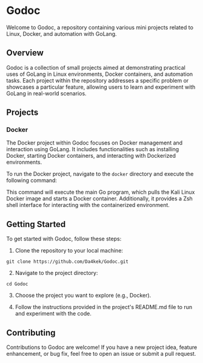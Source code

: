 # Godoc

Welcome to Godoc, a repository containing various mini projects related to Linux, Docker, and automation with GoLang.

## Overview

Godoc is a collection of small projects aimed at demonstrating practical uses of GoLang in Linux environments, Docker containers, and automation tasks. Each project within the repository addresses a specific problem or showcases a particular feature, allowing users to learn and experiment with GoLang in real-world scenarios.

## Projects

### Docker

The Docker project within Godoc focuses on Docker management and interaction using GoLang. It includes functionalities such as installing Docker, starting Docker containers, and interacting with Dockerized environments.

To run the Docker project, navigate to the `docker` directory and execute the following command:


This command will execute the main Go program, which pulls the Kali Linux Docker image and starts a Docker container. Additionally, it provides a Zsh shell interface for interacting with the containerized environment.

## Getting Started

To get started with Godoc, follow these steps:

1. Clone the repository to your local machine:
   
```git clone https://github.com/Da4kek/Godoc.git```

2. Navigate to the project directory:

```cd Godoc```


3. Choose the project you want to explore (e.g., Docker).

4. Follow the instructions provided in the project's README.md file to run and experiment with the code.

## Contributing

Contributions to Godoc are welcome! If you have a new project idea, feature enhancement, or bug fix, feel free to open an issue or submit a pull request.




